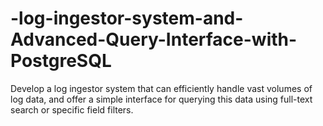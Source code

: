# -log-ingestor-system-and-Advanced-Query-Interface-with-PostgreSQL
Develop a log ingestor system that can efficiently handle vast volumes of log data, and offer a simple interface for querying this data using full-text search or specific field filters.
